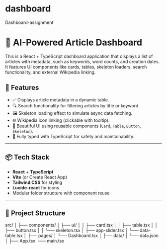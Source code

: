 # dashboard
Dashboard-assignment

# 🧠 AI-Powered Article Dashboard

This is a React + TypeScript dashboard application that displays a list of articles with metadata, such as keywords, word counts, and creation dates. It features UI components like cards, tables, skeleton loaders, search functionality, and external Wikipedia linking.

## 🚀 Features

- ✅ Displays article metadata in a dynamic table.
- 🔍 Search functionality for filtering articles by title or keyword.
- 🖼️ Skeleton loading effect to simulate async data fetching.
- 🌐 Wikipedia icon linking (clickable with tooltip).
- 🎨 Beautiful UI using reusable components (`Card`, `Table`, `Button`, `Skeleton`).
- 🧱 Fully typed with TypeScript for safety and maintainability.

---

## 📦 Tech Stack

- **React** + **TypeScript**
- **Vite** (or Create React App)
- **Tailwind CSS** for styling
- **Lucide-react** for icons
- Modular folder structure with component reuse

---

## 📁 Project Structure
src/
│
├── components/
│ ├── ui/
│ │ ├── card.tsx
│ │ ├── table.tsx
│ │ ├── button.tsx
│ │ └── skeleton.tsx
│ ├── app-slider.tsx
│ └── data-table.tsx
│
├── pages/
│ └── Dashboard.tsx
│
├── data/
│ └── data.json
│
├── App.tsx
└── main.tsx

